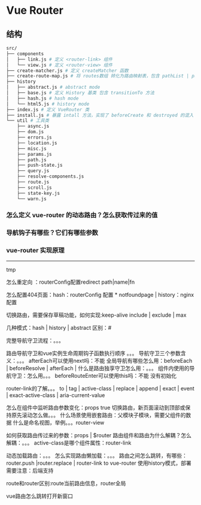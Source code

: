 # Vue Router

## 结构

``` bash
src/
├── components
│   ├── link.js # 定义 <router-link> 组件
│   └── view.js # 定义 <router-view> 组件
├── create-matcher.js # 定义 createMatcher 函数
├── create-route-map.js # 将 routes数组 转化为路由映射表，包含 pathList | pathMap | nameMap 数据项
├── history
│   ├── abstract.js # abstract mode
│   ├── base.js # 定义 History 基类 包含 transitionTo 方法
│   ├── hash.js # hash mode
│   └── html5.js # history mode
├── index.js # 定义 VueRouter 类
├── install.js # 暴露 intall 方法，实现了 beforeCreate 和 destroyed 的混入
└── util # 工具类
    ├── async.js
    ├── dom.js
    ├── errors.js
    ├── location.js
    ├── misc.js
    ├── params.js
    ├── path.js
    ├── push-state.js
    ├── query.js
    ├── resolve-components.js
    ├── route.js
    ├── scroll.js
    ├── state-key.js
    └── warn.js
```


### 怎么定义 vue-router 的动态路由？怎么获取传过来的值


### 导航钩子有哪些？它们有哪些参数

### vue-router 实现原理

----
tmp

怎么重定向 ：routerConfig配置redirect path|name|fn

怎么配置404页面：hash：routerConfig 配置 * notfoundpage | history：nginx配置

切换路由，需要保存草稿功能，如何实现:keep-alive include | exclude | max

几种模式：hash | history | abstract 区别：#

完整导航守卫流程：。。。

路由导航守卫和vue实例生命周期钩子函数执行顺序 。。。
导航守卫三个参数含义：。。。
afterEach可以使用next吗：不能
全局导航有哪些怎么用：beforeEach | beforeResolve |  afterEach | 
什么是路由独享守卫怎么用：。。。
组件内使用的导航守卫：怎么用。。。
beforeRouteEnter可以使用this吗：不能 没有初始化

router-link的了解。。。
to | tag | active-class | replace | append | exact | event | exact-active-class | aria-current-value


怎么在组件中监听路由参数变化：props true
切换路由，新页面滚动到顶部或保持原先滚动怎么做。。。
什么场景使用嵌套路由：父模块子模块，需要父组件的数据
什么是命名视图，举例。。。router-view

如何获取路由传过来的参数：props | $router
路由组件和路由为什么解耦？怎么解耦：。。。
active-class是哪个组件属性：router-link

动态加载路由：。。。
怎么实现路由懒加载：。。。
路由之间怎么跳转，有哪些：router.push |router.replace | router-link to
vue-router 使用history模式，部署需要注意：后端支持

route和router区别:route当前路由信息，router全局

vue路由怎么跳转打开新窗口





